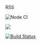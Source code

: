 RSS

![Node CI](https://github.com/YuriySho/project-lvl3-s452/workflows/Node%20CI/badge.svg)

<a href="https://codeclimate.com/github/YuriySho/project-lvl2-s451/maintainability"><img src="https://api.codeclimate.com/v1/badges/d3e82c13ebe4ce94d261/maintainability" /></a>

[![Build Status](https://travis-ci.org/YuriySho/project-lvl2-s451.svg?branch=master)](https://travis-ci.org/YuriySho/project-lvl2-s451)
